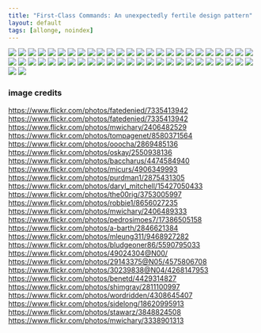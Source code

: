 ```yaml
---
title: "First-Class Commands: An unexpectedly fertile design pattern"
layout: default
tags: [allonge, noindex]
---
```


![](/assets/images/command/001.png)
![](/assets/images/command/002.png)
![](/assets/images/command/003.png)
![](/assets/images/command/004.png)
![](/assets/images/command/005.png)
![](/assets/images/command/006.png)
![](/assets/images/command/007.png)
![](/assets/images/command/008.png)
![](/assets/images/command/009.png)
![](/assets/images/command/010.png)
![](/assets/images/command/011.png)
![](/assets/images/command/012.png)
![](/assets/images/command/013.png)
![](/assets/images/command/014.png)
![](/assets/images/command/015.png)
![](/assets/images/command/016.png)
![](/assets/images/command/017.png)
![](/assets/images/command/018.png)
![](/assets/images/command/019.png)
![](/assets/images/command/020.png)
![](/assets/images/command/021.png)
![](/assets/images/command/022.png)
![](/assets/images/command/023.png)
![](/assets/images/command/024.png)
![](/assets/images/command/025.png)
![](/assets/images/command/026.png)
![](/assets/images/command/027.png)
![](/assets/images/command/028.png)
![](/assets/images/command/029.png)
![](/assets/images/command/030.png)
![](/assets/images/command/031.png)
![](/assets/images/command/032.png)
![](/assets/images/command/033.png)
![](/assets/images/command/034.png)
![](/assets/images/command/035.png)
![](/assets/images/command/036.png)
![](/assets/images/command/037.png)
![](/assets/images/command/038.png)
![](/assets/images/command/039.png)
![](/assets/images/command/040.png)
![](/assets/images/command/041.png)
![](/assets/images/command/042.png)
![](/assets/images/command/043.png)
![](/assets/images/command/044.png)
![](/assets/images/command/045.png)
![](/assets/images/command/046.png)
![](/assets/images/command/047.png)
![](/assets/images/command/048.png)
![](/assets/images/command/049.png)
![](/assets/images/command/050.png)
![](/assets/images/command/051.png)
![](/assets/images/command/052.png)

### image credits

https://www.flickr.com/photos/fatedenied/7335413942
https://www.flickr.com/photos/fatedenied/7335413942
https://www.flickr.com/photos/mwichary/2406482529
https://www.flickr.com/photos/tompagenet/8580371564
https://www.flickr.com/photos/ooocha/2869485136
https://www.flickr.com/photos/oskay/2550938136
https://www.flickr.com/photos/baccharus/4474584940
https://www.flickr.com/photos/micurs/4906349993
https://www.flickr.com/photos/purdman1/2875431305
https://www.flickr.com/photos/daryl_mitchell/15427050433
https://www.flickr.com/photos/the00rig/3753005997
https://www.flickr.com/photos/robbie1/8656027235
https://www.flickr.com/photos/mwichary/2406489333
https://www.flickr.com/photos/pedrosimoes7/17386505158
https://www.flickr.com/photos/a-barth/2846621384
https://www.flickr.com/photos/mleung311/9468927282
https://www.flickr.com/photos/bludgeoner86/5590795033
https://www.flickr.com/photos/49024304@N00/
https://www.flickr.com/photos/29143375@N05/4575806708
https://www.flickr.com/photos/30239838@N04/4268147953
https://www.flickr.com/photos/benetd/4429314827
https://www.flickr.com/photos/shimgray/2811100997
https://www.flickr.com/photos/wordridden/4308645407
https://www.flickr.com/photos/sidelong/18620995913
https://www.flickr.com/photos/stawarz/3848824508
https://www.flickr.com/photos/mwichary/3338901313
